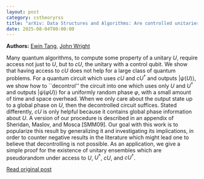 ```yaml
---
layout: post
category: cstheoryrss
title: "arXiv: Data Structures and Algorithms: Are controlled unitaries helpful?"
date: 2025-08-04T00:00:00
---
```


**Authors:** [Ewin Tang](https://dblp.uni-trier.de/search?q=Ewin+Tang), [John Wright](https://dblp.uni-trier.de/search?q=John+Wright)

Many quantum algorithms, to compute some property of a unitary $U$, require
access not just to $U$, but to $cU$, the unitary with a control qubit. We show
that having access to $cU$ does not help for a large class of quantum problems.
For a quantum circuit which uses $cU$ and $cU^\dagger$ and outputs
$|\psi(U)\rangle$, we show how to ``decontrol'' the circuit into one which uses
only $U$ and $U^\dagger$ and outputs $|\psi(\varphi U)\rangle$ for a uniformly
random phase $\varphi$, with a small amount of time and space overhead. When we
only care about the output state up to a global phase on $U$, then the
decontrolled circuit suffices. Stated differently, $cU$ is only helpful because
it contains global phase information about $U$.
A version of our procedure is described in an appendix of Sheridan, Maslov,
and Mosca [SMM09]. Our goal with this work is to popularize this result by
generalizing it and investigating its implications, in order to counter
negative results in the literature which might lead one to believe that
decontrolling is not possible. As an application, we give a simple proof for
the existence of unitary ensembles which are pseudorandom under access to $U$,
$U^\dagger$, $cU$, and $cU^\dagger$.

[Read original post](http://arxiv.org/abs/2508.00055v1)
